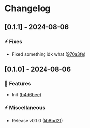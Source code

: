# Changelog
## [0.1.1] - 2024-08-06

### :zap: Fixes

- Fixed something idk what ([970a3fe](https://github.com/ares-b/test-ci/commit/970a3feec7bf68be4bfcdf9a8d11457c4ecdbe65))

## [0.1.0] - 2024-08-06

### :rocket: Features

- Init ([b4d6bee](https://github.com/ares-b/test-ci/commit/b4d6bee2f80871038f2c3ada913e6b272072a4dd))


### :zap: Miscellaneous

- Release v0.1.0 ([5b8bd21](https://github.com/ares-b/test-ci/commit/5b8bd214474b7a2b2235e5f9183a7dc6ec56afdd))

